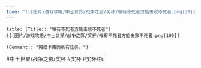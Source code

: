 ```yaml
---
Icon: "![[图片/游戏攻略/中土世界/战争之影/奖杯/唯有不死者方能击败不死者.png|30]]"
---
```

```ad-common-silver-trophy
title: (Title:: "唯有不死者方能击败不死者")
![[图片/游戏攻略/中土世界/战争之影/奖杯/唯有不死者方能击败不死者.png|100]]

(Comment:: "完成卡南的所有任务。")
```

#中土世界/战争之影/奖杯 #奖杯 #奖杯/银
